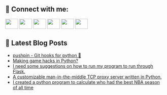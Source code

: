 ## 🔎 Connect with me:
[<img height="32" width="40" src="https://cdn.jsdelivr.net/npm/simple-icons@v5/icons/telegram.svg" />](https://t.me/bullbesh)
[<img height="32" width="40" src="https://cdn.jsdelivr.net/npm/simple-icons@v5/icons/vk.svg" />](https://vk.com/bullbesh)
[<img height="32" width="40" src="https://cdn.jsdelivr.net/npm/simple-icons@v5/icons/twitter.svg" />](https://twitter.com/bullbesh1)
[<img height="32" width="40" src="https://cdn.jsdelivr.net/npm/simple-icons@v5/icons/instagram.svg" />](https://www.instagram.com/bullbesh)
[<img height="32" width="40" src="https://cdn.jsdelivr.net/npm/simple-icons@v5/icons/reddit.svg" />](https://www.reddit.com/user/bullbesh)
[<img height="32" width="40" src="https://cdn.jsdelivr.net/npm/simple-icons@v5/icons/youtube.svg" />](https://www.youtube.com/channel/UCtfjRs6uzgq5mfm8S06WTcg)

## 📕 Latest Blog Posts
<!-- BLOG-POST-LIST:START -->
- [pushpin - Git hooks for python 📌](https://www.reddit.com/r/Python/comments/v9qbt4/pushpin_git_hooks_for_python/)
- [Making game hacks in Python?](https://www.reddit.com/r/Python/comments/v9o1cx/making_game_hacks_in_python/)
- [I need some suggestions on how to run my program to run through Flask.](https://www.reddit.com/r/Python/comments/v9nzz4/i_need_some_suggestions_on_how_to_run_my_program/)
- [A customizable man-in-the-middle TCP proxy server written in Python.](https://www.reddit.com/r/Python/comments/v9nyrh/a_customizable_maninthemiddle_tcp_proxy_server/)
- [I created a python program to calculate who had the best NBA season of all time](https://www.reddit.com/r/Python/comments/v9lj5w/i_created_a_python_program_to_calculate_who_had/)
<!-- BLOG-POST-LIST:END -->
